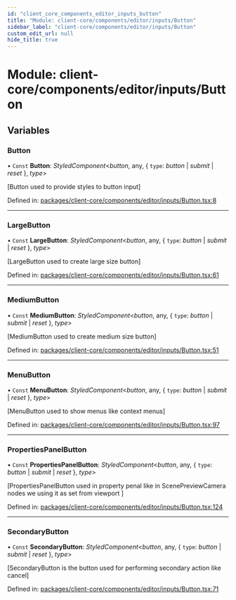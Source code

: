 ```yaml
---
id: "client_core_components_editor_inputs_button"
title: "Module: client-core/components/editor/inputs/Button"
sidebar_label: "client-core/components/editor/inputs/Button"
custom_edit_url: null
hide_title: true
---
```


# Module: client-core/components/editor/inputs/Button

## Variables

### Button

• `Const` **Button**: *StyledComponent*<*button*, any, { `type`: *button* \| *submit* \| *reset*  }, *type*\>

[Button used to provide styles to button input]

Defined in: [packages/client-core/components/editor/inputs/Button.tsx:8](https://github.com/xr3ngine/xr3ngine/blob/5c3dcaef1/packages/client-core/components/editor/inputs/Button.tsx#L8)

___

### LargeButton

• `Const` **LargeButton**: *StyledComponent*<*button*, any, { `type`: *button* \| *submit* \| *reset*  }, *type*\>

[LargeButton used to create large size button]

Defined in: [packages/client-core/components/editor/inputs/Button.tsx:61](https://github.com/xr3ngine/xr3ngine/blob/5c3dcaef1/packages/client-core/components/editor/inputs/Button.tsx#L61)

___

### MediumButton

• `Const` **MediumButton**: *StyledComponent*<*button*, any, { `type`: *button* \| *submit* \| *reset*  }, *type*\>

[MediumButton used to create medium size button]

Defined in: [packages/client-core/components/editor/inputs/Button.tsx:51](https://github.com/xr3ngine/xr3ngine/blob/5c3dcaef1/packages/client-core/components/editor/inputs/Button.tsx#L51)

___

### MenuButton

• `Const` **MenuButton**: *StyledComponent*<*button*, any, { `type`: *button* \| *submit* \| *reset*  }, *type*\>

[MenuButton used to show menus like context menus]

Defined in: [packages/client-core/components/editor/inputs/Button.tsx:97](https://github.com/xr3ngine/xr3ngine/blob/5c3dcaef1/packages/client-core/components/editor/inputs/Button.tsx#L97)

___

### PropertiesPanelButton

• `Const` **PropertiesPanelButton**: *StyledComponent*<*button*, any, { `type`: *button* \| *submit* \| *reset*  }, *type*\>

[PropertiesPanelButton used in property penal like in ScenePreviewCamera nodes we using it as set from viewport ]

Defined in: [packages/client-core/components/editor/inputs/Button.tsx:124](https://github.com/xr3ngine/xr3ngine/blob/5c3dcaef1/packages/client-core/components/editor/inputs/Button.tsx#L124)

___

### SecondaryButton

• `Const` **SecondaryButton**: *StyledComponent*<*button*, any, { `type`: *button* \| *submit* \| *reset*  }, *type*\>

[SecondaryButton is the button used for performing secondary action like cancel]

Defined in: [packages/client-core/components/editor/inputs/Button.tsx:71](https://github.com/xr3ngine/xr3ngine/blob/5c3dcaef1/packages/client-core/components/editor/inputs/Button.tsx#L71)

